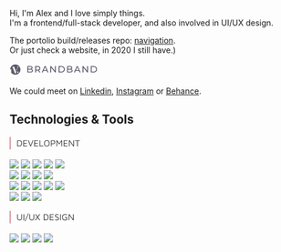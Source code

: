 Hi, I'm Alex and I love simply things.  
I'm a frontend/full-stack developer, and also involved in UI/UX design.  

The portolio build/releases repo: [navigation](https://img.shields.io/badge/Tools-XD-informational?style=flat&logo=Adobe_XD&logoColor=white&color=5CA1B2).  
Or just check a website, in 2020 I still have.)  
&nbsp;  
[![brandband](https://raw.githubusercontent.com/hadabr/hadabr/master/assets/brandband.png "brandband")](https://brandband.io/)  
&nbsp;  
We could meet on [Linkedin], [Instagram] or [Behance].   
## Technologies & Tools  
<img src = "https://raw.githubusercontent.com/hadabr/hadabr/master/assets/DEVELOPMENT.png"/>

![](https://img.shields.io/badge/Lib-React-informational?style=flat&logo=react&logoColor=white&color=5CA1B2)
![](https://img.shields.io/badge/Lib-Redux-informational?style=flat&logo=redux&logoColor=white&color=5CA1B2)
![](https://img.shields.io/badge/PF-NodeJS-informational?style=flat&logo=nodejs&logoColor=white&color=5CA1B2)
![](https://img.shields.io/badge/PF-Electron-informational?style=flat&logo=Electron&logoColor=white&color=5CA1B2)
![](https://img.shields.io/badge/Server-ExpressJS-informational?style=flat&logo=JavaScript&logoColor=white&color=5CA1B2)  
![](https://img.shields.io/badge/Code-JavaScript-informational?style=flat&logo=javascript&logoColor=white&color=5CA1B2)
![](https://img.shields.io/badge/Tools-Git-informational?style=flat&logo=git&logoColor=white&color=5CA1B2)
![](https://img.shields.io/badge/FW-React_Native-informational?style=flat&logo=react&logoColor=white&color=5CA1B2)
![](https://img.shields.io/badge/FW-AngularJS-informational?style=flat&logo=Angular&logoColor=white&color=5CA1B2)     
![](https://img.shields.io/badge/Code-Sass-informational?style=flat&logo=sass&logoColor=white&color=5CA1B2)
![](https://img.shields.io/badge/Lib-Vue-informational?style=flat&logo=vue.js&logoColor=white&color=5CA1B2)
![](https://img.shields.io/badge/Lib-Bootstrap-informational?style=flat&logo=Bootstrap&logoColor=white&color=5CA1B2)
![](https://img.shields.io/badge/DB-PostgreSQL-informational?style=flat&logo=postgresql&logoColor=white&color=5CA1B2) 
![](https://img.shields.io/badge/DB-Mongodb-informational?style=flat&logo=Mongodb&logoColor=white&color=5CA1B2)  
![](https://img.shields.io/badge/API-REST-informational?style=flat&logo=REST&logoColor=white&color=5CA1B2)
![](https://img.shields.io/badge/API-GraphQl-informational?style=flat&logo=GraphQl&logoColor=white&color=5CA1B2)
![](https://img.shields.io/badge/Tools-Webpack-informational?style=flat&logo=Webpack&logoColor=white&color=5CA1B2)   


<img src = "https://raw.githubusercontent.com/hadabr/hadabr/master/assets/ui-design.png"/>

![](https://img.shields.io/badge/Tools-Adobe_XD-informational?style=flat&logo=Adobe_XD&logoColor=white&color=5CA1B2)
![](https://img.shields.io/badge/Tools-Illustrator-informational?style=flat&logo=Adobe_Illustrator&logoColor=white&color=5CA1B2)
![](https://img.shields.io/badge/Tools-Photoshop-informational?style=flat&logo=Adobe_Photoshop&logoColor=white&color=5CA1B2)
![](https://img.shields.io/badge/Tools-Figma-informational?style=flat&logo=Figma&logoColor=white&color=5CA1B2)
   

   [linkedin]: <http://angularjs.org>
   [instagram]: <https://www.instagram.com/pockethabr>
   [behance]: <https://www.behance.net/alexdovghi6c9c>
   [**navigation**]: <https://github.com/hadabr/navigation>
   [linkedin-logo]: https://raw.githubusercontent.com/MartinHeinz/MartinHeinz/master/linkedin-3-16.png 
